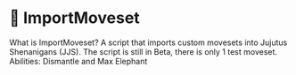 # 🔧 ImportMoveset
What is ImportMoveset? A script that imports custom movesets into Jujutus Shenanigans (JJS). The script is still in Beta, there is only 1 test moveset. 
Abilities: Dismantle and Max Elephant
